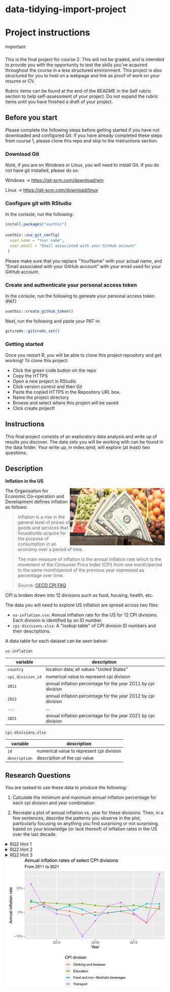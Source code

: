 # data-tidying-import-project

# Project instructions


> [!IMPORTANT]
>
> ### 
>
> This is the final project for course 2. This will not be graded, and is
> intended to provide you with the opportunity to test the skills you’ve
> acquired throughout the course in a less structured environment.
> This project is also structured for you to host on a webpage and link as proof of work on your resume or CV. 
>
> Rubric items can be found at the end of the README in the Self rubric section to help self-assessment of your project. Do not expand the rubric items until you have finished a draft of your project.
>
## Before you start

Please complete the following steps before getting started if you have not downloaded and configured Git. If you have already completed these steps from course 1, please clone this repo and skip to the Instructions section.

### Download Git

Note, if you are on Windows or Linux, you will need to install Git.  If you do not have git installed, please do so: 

Windows ->  https://git-scm.com/download/win

Linux   ->  https://git-scm.com/download/linux

### Configure git with RStudio 

In the console, run the following: 
```r
install.packages("usethis")

usethis::use_git_config(
  user.name = "Your name", 
  user.email = "Email associated with your GitHub account"
 )
```
Please make sure that you replace "YourName" with your actual name, and "Email associated with your GitHub account" with your email used for your GitHub account. 

### Create and authenticate your personal access token 

In the console, run the following to geneate your personal access token (PAT) 

```r
usethis::create_github_token()
```

Next, run the following and paste your PAT in:

```r
gitcreds::gitcreds_set()
```

### Getting started 

Once you restart R, you will be able to clone this project repository and get working! To clone this project: 
- Click the green code button on the repo
- Copy the HTTPS
- Open a new project in RStudio
- Click version control and then Git
- Paste the copied HTTPS in the Repository URL box.
- Name the project directory
- Browse and select where this project will be saved
- Click create project!

## Instructions

This final project consists of an exploratory data analysis and write up
of results you discover. The data sets you will be working with can be found in the data folder. Your write up, in index.qmd, will explore (at least) two questions.

## Description

**Inflation in the US**

<img align="right" src="images/inflation.png" width="300" height="180" />

The Organisation for Economic Co-operation and Development defines inflation as follows:

> Inflation is a rise in the general level of prices of goods and services that households acquire for the purpose of consumption in an economy over a period of time.
>
> The main measure of inflation is the annual inflation rate which is the movement of the Consumer Price Index (CPI) from one month/period to the same month/period of the previous year expressed as percentage over time.
>
> Source: [OECD CPI FAQ](https://www.oecd.org/sdd/prices-ppp/consumerpriceindices-frequentlyaskedquestionsfaqs.htm#1)

CPI is broken down into 12 divisions such as food, housing, health, etc.

The data you will need to explore US inflation are spread across two files:

-   `us-inflation.csv`: Annual inflation rate for the US for 12 CPI divisions. Each division is identified by an ID number.
-   `cpi-divisions.xlsx`: A "lookup table" of CPI division ID numbers and their descriptions.

A data table for each dataset can be seen below: 

`us-inflation`

| variable    | description                                                             |
|-------------|-------------------------------------------------------------------------|
| `country`    | location data; all values "United States"|
| `cpi_division_id`    | numerical value to represent cpi division|
| `2011` | annual inflation percentage for the year 2011 by cpi division|
| `2012` | annual inflation percentage for the year 2012 by cpi division|
| `...` | ...|
| `2021` | annual inflation percentage for the year 2021 by cpi division|

`cpi-divisions.xlsx`

| variable    | description                                                             |
|-------------|-------------------------------------------------------------------------|
| `id`    | numerical value to represent cpi division|
| `description`    | description of the cpi value|

## Research Questions 

You are tasked to use these data to produce the following: 

1) Calculate the minimum and maximum annuel inflation percentage for each cpi division and year combination 

2) Recreate a plot of annual inflation vs. year for these divisions. Then, in a few sentences, describe the patterns you observe in the plot, particularly focusing on anything you find surprising or not surprising, based on your knowledge (or lack thereof) of inflation rates in the US over the last decade.

<details>
  <summary>RQ2 Hint 1</summary>
The top of the cpi-divisions dataset has a note from the researcher. We don't want to include this in the data set. See [read_excel()](https://readxl.tidyverse.org/reference/read_excel.html) help file on how to skip lines when reading in data from excel. Skip the first line. 
   
</details>

<details>
  <summary>RQ2 Hint 2</summary>
Start by using your new dataset from question 1 and joining it with the cpi-divisions dataset. Think critically about what variable is the same across both datasets, and use this as the "key".  

</details>

<details>
  <summary>RQ2 Hint 3</summary>
To filter the joined dataset by only the IDs of CPI divisions in the final plot, create a vector using `c`. Then filter your joined data set by using the `filter()` function and the `%in%` operator. 

  </details>

<img align="center" src="images/final-plot.png"/>
